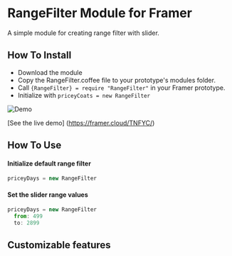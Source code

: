 # RangeFilter Module for Framer

A simple module for creating range filter with slider.

## How To Install

- Download the module
- Copy the RangeFilter.coffee file to your prototype's modules folder.
- Call ```{RangeFilter} = require "RangeFilter"``` in your Framer prototype.
- Initialize with ```priceyCoats = new RangeFilter```

![Demo](http://s20.postimg.org/wfxbv3kwd/drawermenu.gif)

[See the live demo] (https://framer.cloud/TNFYC/)

## How To Use

#### Initialize default range filter
```javascript
priceyDays = new RangeFilter
```

#### Set the slider range values
```javascript
priceyDays = new RangeFilter
  from: 499
  to: 2899
```

## Customizable features
